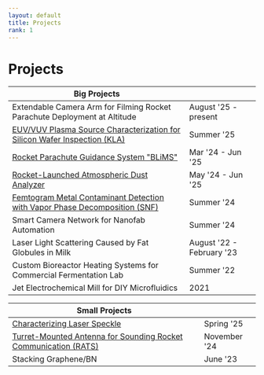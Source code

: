 ```yaml
---
layout: default
title: Projects
rank: 1
---
```


# Projects

| Big Projects    |  |
| -------- | ------- |
| Extendable Camera Arm for Filming Rocket Parachute Deployment at Altitude | August '25 - present |
| [EUV/VUV Plasma Source Characterization for Silicon Wafer Inspection (KLA)](/projects/kla/kla.html) | Summer '25 |
| [Rocket Parachute Guidance System "BLiMS"](/projects/blims/blims.html) | Mar '24 - Jun '25 |
| [Rocket-Launched Atmospheric Dust Analyzer](/projects/payload_2025/payload_2025.html) | May '24 - Jun '25 |
| [Femtogram Metal Contaminant Detection with Vapor Phase Decomposition (SNF)](/projects/vpd/vpd.html) | Summer '24 |
| Smart Camera Network for Nanofab Automation| Summer '24 |
| Laser Light Scattering Caused by Fat Globules in Milk | August '22 - February '23 |
| Custom Bioreactor Heating Systems for Commercial Fermentation Lab | Summer '22 |
| Jet Electrochemical Mill for DIY Microfluidics | 2021 |



| Small Projects    |  |
| -------- | ------- |
| [Characterizing Laser Speckle](/projects/laser_speckle/laser_speckle.html) | Spring '25 |
| [Turret-Mounted Antenna for Sounding Rocket Communication (RATS)](/projects/rats/rats.html) | November '24 |
| Stacking Graphene/BN | June '23 |
